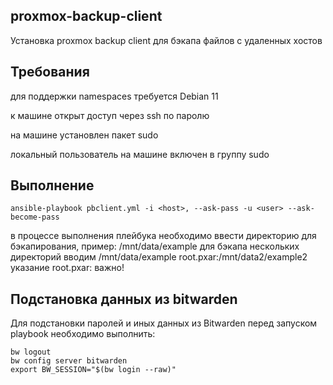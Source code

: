 ## proxmox-backup-client

Установка proxmox backup client для бэкапа файлов с удаленных хостов

## Требования
для поддержки namespaces требуется Debian 11

к машине открыт доступ через ssh по паролю

на машине установлен пакет sudo

локальный пользователь на машине включен в группу sudo

## Выполнение
`ansible-playbook pbclient.yml -i <host>, --ask-pass -u <user> --ask-become-pass`

в процессе выполнения плейбука необходимо ввести директорию для бэкапирования, пример: /mnt/data/example для бэкапа нескольких директорий вводим /mnt/data/example root.pxar:/mnt/data2/example2 указание root.pxar: важно!

## Подстановка данных из bitwarden
Для подстановки паролей и иных данных из Bitwarden перед запуском playbook необходимо выполнить:

```
bw logout
bw config server bitwarden
export BW_SESSION="$(bw login --raw)"
```
